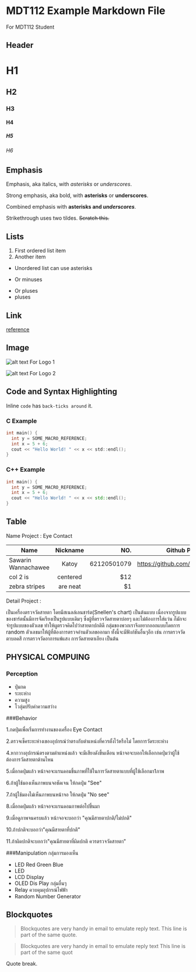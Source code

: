 # MDT112 Example Markdown File
For MDT112 Student

## Header

# H1
## H2
### H3
#### H4
##### H5
###### H6

## Emphasis

Emphasis, aka italics, with *asterisks* or _underscores_.

Strong emphasis, aka bold, with **asterisks** or __underscores__.

Combined emphasis with **asterisks and _underscores_**.

Strikethrough uses two tildes. ~~Scratch this.~~

## Lists

1. First ordered list item
2. Another item

* Unordered list can use asterisks
- Or minuses
+ Or pluses
+ pluses

## Link

[reference](https://github.com/adam-p/markdown-here/wiki/Markdown-Cheatsheet)

## Image

![alt text For Logo 1][logo]

![alt text For Logo 2][logo]

[logo]: https://github.com/ruangrith-ri/MDT112-Example-Markdown-File/blob/master/images/icon48.png "Logo Title Text"

## Code and Syntax Highlighting

Inline `code` has `back-ticks around` it.

### C Example

```c
int main() {
  int y = SOME_MACRO_REFERENCE;
  int x = 5 + 6;
  cout << "Hello World! " << x << std::endl();
}
```

### C++ Example

```cpp
int main() {
  int y = SOME_MACRO_REFERENCE;
  int x = 5 + 6;
  cout << "Hello World! " << x << std::endl();
}
```

## Table

Name Project : Eye Contact

|     Name               |     Nickname      |         NO.        |    Github Profile Link          |  
|------------------------|:-----------------:|-------------------:|--------------------------------:|
| Sawarin Wannachawee    | Katoy             | 62120501079        | https://github.com/poohkatoy    |
| col 2 is      | centered      |   $12 |
| zebra stripes | are neat      |    $1 |

Detail Project :

เป็นเครื่องตรวจวัดสายตา โดยมีสเนลล์เลนชาร์ต(Snellen's chart) เป็นต้นแบบ เนื่องจากรูปแบบของชาร์ตนั้นมีการจัดเรียงเป็นรูปแบบเดิมๆ 
ซึ่งผู้ที่ตรวจวัดสายตาบ่อยๆ และไม่ต้องการใส่แว่น ก็มักจะจำรูปแบบของตัวเลข ทำให้ผูตรวจคิดไปว่าสายตาปกติดี
กลุ่มของพวกเราจึงอยากออกแบบโดยการ random ตัวเลขมาให้ผู้ที่ต้องการตรวจอ่านตัวเลขออกมา ทั้งนี้จะมีฟังก์ชันอื่นๆอีก เช่น การตรวจวัดตาบอดสี
การตรวจวัดอาการแพ้แสง การวัดสายตาเอียง เป็นต้น
 
## PHYSICAL COMPUING
### Perception
- ปุ่มกด
- ระยะห่าง
- ความสูง
- โวลุ่มปรับค่าความสว่าง


###Behavior

  1.กดปุ่มเพื่อเริ่มการทำงานของเครื่อง Eye Contact
  
  2.ตรวจเช็คระยะห่างเของอุปกรณ์ว่าตรงกับตำแหน่งที่ควรตั้งไว้หรือไม่ โดยการวัดระยะห่าง
  
  4.หากวางอุปกรณ์ตรงตามตำแหน่งแล้ว จะมีเสียงดังขึ้นเตือน หน้าจอจะบอกให้เลือกกดปุ่มว่าผู้ใช้ต้องการวัดสายตาด้านไหน
  
  5.เมื่อกดปุ่มแล้ว หน้าจอจะแรนดอมขึ้นภาพที่ใช้ในการวัดสายตาแบบที่ผู้ใช้เลือกมา1ภาพ
  
  6.ถ้าผู้ใช้มองเห็นภาพบนจอชัดเจน ให้กดปุ่ม "See"
  
  7.ถ้าผู้ใช้มองไม่เห็นภาพบนหน้าจอ ให้กดปุ่ม "No see"
  
  8.เมื่อกดปุ่มแล้ว หน้าจอจะแรนดอมภาพต่อไปขึ้นมา
  
  9.เมื่อดูภาพจนครบแล้ว หน้าจอจะบอกว่า "คุณมีสายตาปกติ/ไม่ปกติ" 
  
  10.ถ้าปกติจะบอกว่า"คุณมีสายตาที่ปกติ"
  
  11.ถ้าผิดปกติจะบอกว่า"คุณมีสายตาที่ผิดปกติ ควรตรวจวัดสายตา"
  

###Manipulation
กลุ่มการมองเห็น
- LED Red Green Blue
- LED
- LCD Display
- OLED Dis Play
กลุ่มอื่นๆ
- Relay ควบคุมอุปกรณ์ไฟฟ้า
- Random Number Generator 


## Blockquotes

> Blockquotes are very handy in email to emulate reply text.
> This line is part of the same quote.

> Blockquotes are very handy in email to emulate reply text
> This line is part of the same quot

Quote break.
